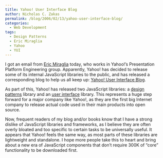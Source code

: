 ```yaml
---
title: Yahoo! User Interface Blog
author: Nicholas C. Zakas
permalink: /blog/2006/02/13/yahoo-user-interface-blog/
categories:
  - Web Development
tags:
  - Design Patterns
  - Eric Miraglia
  - Yahoo
  - YUI
---
```

I got an email from <a title="Eric Miraglia" rel="external" href="http://360.yahoo.com/profile-JG9noGk0aa9kLMDBru_y9a2uxmo-">Eric Miraglia</a> today, who works in Yahoo!&#8217;s Presentation Platform Engineering group. Apparently, Yahoo! has decided to release some of its internal JavaScript libraries to the public, and has released a corresponding blog to help us all keep up: <a title="Yahoo! User Interface Blog" rel="external" href="http://www.yuiblog.com/">Yahoo! User Interface Blog</a>.

As part of this, Yahoo! has released two JavaScript libraries: a <a title="Yahoo! Design Patterns Library" rel="external" href="http://developer.yahoo.net/ypatterns">design patterns</a> library and an <a title="Yahoo! User Interface Library" rel="external" href="http://developer.yahoo.net/yui">user interface</a> library. This represents a huge step forward for a major company like Yahoo!, as they are the first big Internet company to release actual code used in their main products into open source.

Now, frequent readers of my blog and/or books know that I have a strong dislike of JavaScript libraries and frameworks, as I believe they are often overly bloated and too specific to certain tasks to be universally useful. It appears that Yahoo! feels the same way, as most parts of these libraries are lightweight and standalone. I hope more people take this to heart and bring about a new era of JavaScript components that don&#8217;t require 300K of &#8220;core&#8221; functionality to be downloaded first.
